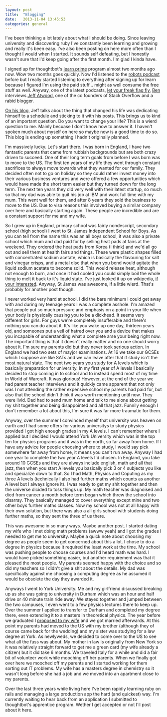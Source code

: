 ```yaml
---
layout: post
title:  "Blogging"
date:   2013-11-04 13:45:53
categories: general
---
```


I've been thinking a lot lately about what I should be doing. Since leaving university and discovering ruby I've constantly been learning and growing and really it's been easy. I've also been posting on here more often than I thought I would when I started. It sounds self defeating, but I honestly wasn't sure that I'd keep going after the first month. I'm glad I kinda have.

I signed up for thoughtbot's [learn prime][learnprime] program almost two months ago now. Wow two months goes quickly. Now I'd listened to the [robots podcast][robots] before but I really started listening to everything after signing up for learn because I figured I'm using the paid stuff... might as well consume the free stuff as well. Anyway, one of the latest podcasts, [let your freak flag fly][podcast], [Ben][ben] interviews [Jeff Atwood][atwood], one of the co founders of Stack Overflow and a rabid blogger.

[On his blog][atwood], Jeff talks about the thing that changed his life was dedicating himself to a schedule and sticking to it with his posts. This brings us to kind of an important question. Do you want to change your life? This is a wierd question to me. Mainly becuase I don't know how to answer it. I haven't spoken much about myself on here so maybe now is a good time to do so. This blog is ending up something I hadn't originally planned.

I'm massively lucky. Let's start there. I was born in England, I have two fantastic parents that came from rubbish backgrounds but are both crazy driven to succeed. One of their long term goals from before I was born was to move to the US. The first ten years of my life they went through constant sacrifices to always move towards what they wanted for our family. They decided often not to go on holiday so they could rather invest money into their various business ventures and were offered a few opportunities which would have made the short term easier but they turned down for the long term. The next ten years they did very well with their latest startup, so much so that my dad was able to quit his job at IBM and work full time with my mum. This went well for them, and after 8 years they sold the business to move to the US. Due to visa reasons this involved buying a similar company over here and basically starting again. These people are incredible and are a constant support for me and my wife.

So I grew up in England, primary school was fairly nondescript, secondary school (high school) I went to St. James Independent School for Boys. As you can tell from the name this was an all boys school, it was also a private school which mum and dad paid for by selling heat pads at fairs at the weekend. They ordered the heat pads from Korea (I think) and we'd all go out and sell them at health fairs and things. These were plastic shapes filled with concentrated sodium acetate, which is basically the flavouring for salt and vinegar crisps, and a metal disc that when you bend would agitate the liquid sodium acetate to become solid. This would release heat, although not enough to burn, and once it had cooled you could simply boil the whole thing to melt it back to it's liquid state. I've just looked it up on wikipedia, [if your interested][heatpad]. Anyway, St James was awesome, if a little wierd. That's probably for another post though.

I never worked very hard at school. I did the bare minimum I could get away with and during my teenage years I was a complete asshole. I'm amazed that people put so much pressure and emphasis on a point in your life when your body is physically causing you to be a dickhead. It seems very different for girls. For guys we're completely insufferable and there's nothing you can do about it. It's like you wake up one day, thirteen years old, and someones put a veil of hatred over you and a device that makes you incapable of understanding what a complete arse your being right now. The important thing is that it doesn't really matter and no one should worry about it. I'm sure my parents did but they never took serious action. In England we had two sets of mayjor examinations. At 16 we take our GCSEs which I suppose are like SATs and we can leave after that if study isn't the most natural state. The next two years you study for A levels which is basically preparation for university. In my first year of A levels I basically decided to stop coming in to school and to instead spend most of my time in World of Warcraft. It was glorious! However, at the end of the year we had parent teacher interviews and it quickly came apparent that not only was I not attending the rather expensive school my parents had paid for, but also that the school didn't think it was worth mentioning until now. They were livid. Dad had to send mum home and talk to me alone about getting my shit together and being disappointed and all that jazz. Funnily enough I don't remember a lot about this, I'm sure it was far more traumatic for them.

Anyway, over the summer I convinced myself that university was heaven on earth and I had some offers for various universitys to study physics provided I got high enough grades in my A levels. I can't remember where I applied but I decided I would attend York University which was in the top ten for physics programs and it was in the north, so far away from home. If I have any advice for people choosing where to study, I would say pick somewhere far away from home, it means you can't run away. Anyway I had one year to complete the two year A levels I'd chosen. In England, you take around 10 GCSEs and they are always include english, math and all that jazz, then when you start A levels you basically pick 3 or 4 subjects you like and specialize down to that. So I had Math, Physics and Coputing as my three A levels (technically I also had further maths which counts as another A level but I always ignore it). I was ready to get my shit together and then the universe dicided to toss things up. My math teacher was diagnoised and died from cancer a month before term began which threw the school into disarray. They basically managed to cover everything except mine and two other boys further maths classes. Now my school was not at all happy with their own solution, but there was also a all girls school with students doing further maths, so they sent the three of us there.

This was awesome in so many ways. Maybe another post. I started dating my wife who I met doing math problems (awww yeah) and I got the grades I needed to get me to university. Maybe a quick note about choosing my degree as people seem to get concerned about this a lot. I chose to do a degree in physics because it required the least work at the time. My school was pushing people to choose courses and I'd heard math was hard. I would have picked something easier, but another requirement was that it pleased the most people. My parents seemed happy with the choice and so did my teachers so I didn't give a shit about the details. My dad was specifically against me choosing a computing degree as he assumed it would be obsolete the day they awarded it.

Anyways I went to York University. Me and my girlfriend discussed breaking up as she was going to university in Durham which was an hour and half drive or 40 minute train ride away. We stayed together and jumped between the two campuses, I even went to a few physics lectures there to keep up. Over the summer I applied to transfer to Durham and completed my degree there, even extending it to a masters in theoretical physics. The year before we graduated I [proposed to my wife][proposal] and we got married afterwards. At this point my parents had moved to the US with my brother (although they of course came back for the wedding) and my sister was studying for a law degree at York. As newlyweds, we decided to come over to the US to see what all the fuss was about. My mother in law is originally from New York so it was relatively straight forward to get me a green card (my wife already a citizen) but it did take 6 months. We traveled Italy for a while and did a fair bit of volunteer work while mooching off her parents. When we finally got over here we mooched off my parents and I started working for them sorting out IT problems. My wife has a masters degree in chemistry so it wasn't long before she had a job and we moved into an apartment close to my parents.

Over the last three years while living here I've been rapidly learning ruby on rails and managing a large production app the hard (and quickest) way. I'm currently waiting to hear back from an application I submitted to thoughtbot's apprentice program. Wether I get accepted or not I'll post about it here.

[learnprime]: https://learn.thoughtbot.com/
[robots]: http://robots.thoughtbot.com/
[podcast]: http://podcasts.thoughtbot.com/giantrobots/70
[ben]: http://codeulate.com/
[atwood]: http://www.codinghorror.com/blog/
[heatpad]: http://en.wikipedia.org/wiki/Heating_pad
[proposal]: http://vimeo.com/58738758
